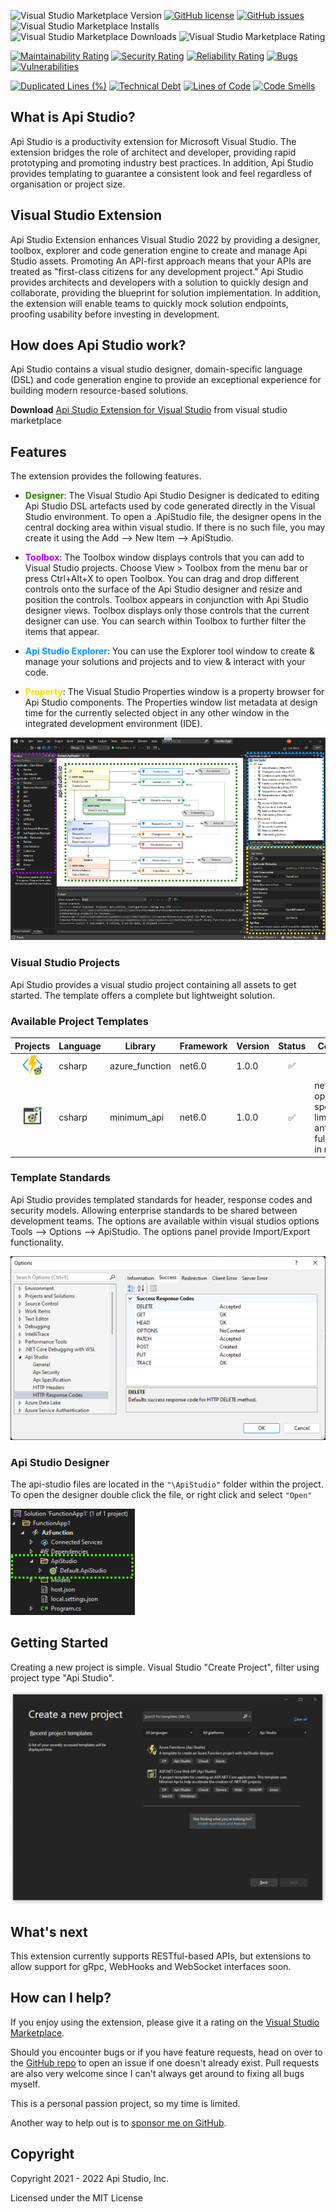 ![Visual Studio Marketplace Version](https://img.shields.io/visual-studio-marketplace/v/AndrewButson.ApiStudio)
[![GitHub license](https://img.shields.io/github/license/arbs-io/api-studio-visualstudio.svg)](https://github.com/arbs-io/api-studio-visualstudio/blob/master/LICENSE.md)
[![GitHub issues](https://img.shields.io/github/issues/arbs-io/api-studio-visualstudio.svg)](https://github.com/arbs-io/api-studio-visualstudio/issues)
![Visual Studio Marketplace Installs](https://img.shields.io/visual-studio-marketplace/i/AndrewButson.ApiStudio)
![Visual Studio Marketplace Downloads](https://img.shields.io/visual-studio-marketplace/d/AndrewButson.ApiStudio)
![Visual Studio Marketplace Rating](https://img.shields.io/visual-studio-marketplace/r/AndrewButson.ApiStudio)

[![Maintainability Rating](https://sonarcloud.io/api/project_badges/measure?project=arbs-io_api-studio-visualstudio&metric=sqale_rating)](https://sonarcloud.io/summary/new_code?id=arbs-io_api-studio-visualstudio)
[![Security Rating](https://sonarcloud.io/api/project_badges/measure?project=arbs-io_api-studio-visualstudio&metric=security_rating)](https://sonarcloud.io/summary/new_code?id=arbs-io_api-studio-visualstudio)
[![Reliability Rating](https://sonarcloud.io/api/project_badges/measure?project=arbs-io_api-studio-visualstudio&metric=reliability_rating)](https://sonarcloud.io/summary/new_code?id=arbs-io_api-studio-visualstudio)
[![Bugs](https://sonarcloud.io/api/project_badges/measure?project=arbs-io_api-studio-visualstudio&metric=bugs)](https://sonarcloud.io/summary/new_code?id=arbs-io_api-studio-visualstudio)
[![Vulnerabilities](https://sonarcloud.io/api/project_badges/measure?project=arbs-io_api-studio-visualstudio&metric=vulnerabilities)](https://sonarcloud.io/summary/new_code?id=arbs-io_api-studio-visualstudio)

[![Duplicated Lines (%)](https://sonarcloud.io/api/project_badges/measure?project=arbs-io_api-studio-visualstudio&metric=duplicated_lines_density)](https://sonarcloud.io/summary/new_code?id=arbs-io_api-studio-visualstudio)
[![Technical Debt](https://sonarcloud.io/api/project_badges/measure?project=arbs-io_api-studio-visualstudio&metric=sqale_index)](https://sonarcloud.io/summary/new_code?id=arbs-io_api-studio-visualstudio)
[![Lines of Code](https://sonarcloud.io/api/project_badges/measure?project=arbs-io_api-studio-visualstudio&metric=ncloc)](https://sonarcloud.io/summary/new_code?id=arbs-io_api-studio-visualstudio)
[![Code Smells](https://sonarcloud.io/api/project_badges/measure?project=arbs-io_api-studio-visualstudio&metric=code_smells)](https://sonarcloud.io/summary/new_code?id=arbs-io_api-studio-visualstudio)

## **What is Api Studio?**

Api Studio is a productivity extension for Microsoft Visual Studio. The extension bridges the role of architect and developer, providing rapid prototyping and promoting industry best practices. In addition, Api Studio provides templating to guarantee a consistent look and feel regardless of organisation or project size.

## **Visual Studio Extension**

Api Studio Extension enhances Visual Studio 2022 by providing a designer, toolbox, explorer and code generation engine to create and manage Api Studio assets. Promoting An API-first approach means that your APIs are treated as "first-class citizens for any development project." Api Studio provides architects and developers with a solution to quickly design and collaborate, providing the blueprint for solution implementation. In addition, the extension will enable teams to quickly mock solution endpoints, proofing usability before investing in development.

## **How does Api Studio work?**

Api Studio contains a visual studio designer, domain-specific language (DSL) and code generation engine to provide an exceptional experience for building modern resource-based solutions.

**Download** [Api Studio Extension for Visual Studio](https://marketplace.visualstudio.com/items?itemName=AndrewButson.ApiStudio) from visual studio marketplace

## **Features**

The extension provides the following features.

- <span style="color:#267F00;">**Designer**</span>: The Visual Studio Api Studio Designer is dedicated to editing Api Studio DSL artefacts used by code generated directly in the Visual Studio environment. To open a .ApiStudio file, the designer opens in the central docking area within visual studio. If there is no such file, you may create it using the Add --> New Item --> ApiStudio.

- <span style="color:#B200FF;">**Toolbox**</span>: The Toolbox window displays controls that you can add to Visual Studio projects. Choose View > Toolbox from the menu bar or press Ctrl+Alt+X to open Toolbox. You can drag and drop different controls onto the surface of the Api Studio designer and resize and position the controls. Toolbox appears in conjunction with Api Studio designer views. Toolbox displays only those controls that the current designer can use. You can search within Toolbox to further filter the items that appear.

- <span style="color:#0094FF;">**Api Studio Explorer**</span>: You can use the Explorer tool window to create & manage your solutions and projects and to view & interact with your code.

- <span style="color:#FFD800;">**Property**</span>: The Visual Studio Properties window is a property browser for Api Studio components. The Properties window list metadata at design time for the currently selected object in any other window in the integrated development environment (IDE).

![api-studio-visualstudio-overview-highlighted__1.png](images/api-studio-visualstudio-overview-highlighted.png)

### **Visual Studio Projects**

Api Studio provides a visual studio project containing all assets to get started. The template offers a complete but lightweight solution.

### Available Project Templates

|                                          Projects                                           | Language | Library        | Framework | Version | Status | Comments                                                                     |
| :-----------------------------------------------------------------------------------------: | -------- | -------------- | --------- | ------- | :----: | ---------------------------------------------------------------------------- |
| ![csharp-azurefunction-dotnet6](images/api-studio.codegen.csharp-azurefunction-dotnet6.png) | csharp   | azure_function | net6.0    | 1.0.0   |   ✅   |
|    ![csharp-minimalapi-dotnet6](images/api-studio.codegen.csharp-minimalapi-dotnet6.png)    | csharp   | minimum_api    | net6.0    | 1.0.0   |   ✅   | net6.0 openapi specification limitations, anticipated full support in net7.0 |

### Template Standards

Api Studio provides templated standards for header, response codes and security models. Allowing enterprise standards to be shared between development teams. The options are available within visual studios options Tools --> Options --> ApiStudio. The options panel provide Import/Export functionality.

![api-studio-visualstudio-options.png](images/api-studio-visualstudio-options.png)

### Api Studio Designer

The api-studio files are located in the `"\ApiStudio"` folder within the project. To open the designer double click the file, or right click and select `"Open"`

![api-studio-visualstudio-project.png](images/api-studio-visualstudio-project.png)

## **Getting Started**

Creating a new project is simple. Visual Studio "Create Project", filter using project type "Api Studio".

![api-studio-project-template-filter.png](images/api-studio-project-template-filter.png)

## **What's next**

This extension currently supports RESTful-based APIs, but extensions to allow support for gRpc, WebHooks and WebSocket interfaces soon.

## **How can I help?**

If you enjoy using the extension, please give it a rating on the [Visual Studio Marketplace](https://marketplace.visualstudio.com/items?itemName=AndrewButson.ApiStudio).

Should you encounter bugs or if you have feature requests, head on over to the [GitHub repo](https://github.com/arbs-io/api-studio-visualstudio) to open an issue if one doesn't already exist.
Pull requests are also very welcome since I can't always get around to fixing all bugs myself.

This is a personal passion project, so my time is limited.

Another way to help out is to [sponsor me on GitHub](https://github.com/sponsors/arbs-io).

## **Copyright**

Copyright 2021 - 2022 Api Studio, Inc.

Licensed under the MIT License
